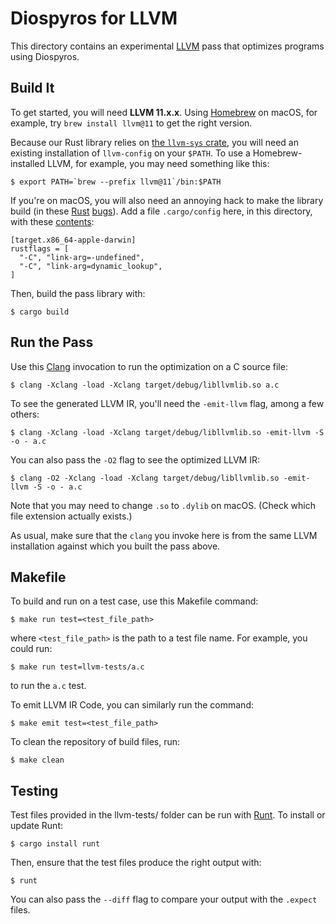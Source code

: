 # Diospyros for LLVM

This directory contains an experimental [LLVM][] pass that optimizes programs using Diospyros.

## Build It

To get started, you will need **LLVM 11.x.x**.
Using [Homebrew][] on macOS, for example, try `brew install llvm@11` to get the right version.

Because our Rust library relies on [the `llvm-sys` crate][llvm-sys], you will need an existing installation of `llvm-config` on your `$PATH`.
To use a Homebrew-installed LLVM, for example, you may need something like this:

    $ export PATH=`brew --prefix llvm@11`/bin:$PATH

If you're on macOS, you will also need an annoying hack to make the library build (in these [Rust](https://github.com/rust-lang/rust/issues/62874) [bugs](https://github.com/rust-lang/cargo/issues/8628)).
Add a file `.cargo/config` here, in this directory, with these [contents](https://pyo3.rs/v0.5.2/):

    [target.x86_64-apple-darwin]
    rustflags = [
      "-C", "link-arg=-undefined",
      "-C", "link-arg=dynamic_lookup",
    ]

Then, build the pass library with:

    $ cargo build

## Run the Pass

Use this [Clang][] invocation to run the optimization on a C source file:

    $ clang -Xclang -load -Xclang target/debug/libllvmlib.so a.c

To see the generated LLVM IR, you'll need the `-emit-llvm` flag, among a few others:

    $ clang -Xclang -load -Xclang target/debug/libllvmlib.so -emit-llvm -S -o - a.c

You can also pass the `-O2` flag to see the optimized LLVM IR:

    $ clang -O2 -Xclang -load -Xclang target/debug/libllvmlib.so -emit-llvm -S -o - a.c

Note that you may need to change `.so` to `.dylib` on macOS. (Check which file extension actually exists.)

As usual, make sure that the `clang` you invoke here is from the same LLVM installation against which you built the pass above.

## Makefile

To build and run on a test case, use this Makefile command:

    $ make run test=<test_file_path>

where `<test_file_path>` is the path to a test file name. For example, you could run:

    $ make run test=llvm-tests/a.c

to run the `a.c` test. 

To emit LLVM IR Code, you can similarly run the command:

    $ make emit test=<test_file_path>

To clean the repository of build files, run:

    $ make clean

## Testing

Test files provided in the llvm-tests/ folder can be run with [Runt][]. To install or update Runt: 

    $ cargo install runt

Then, ensure that the test files produce the right output with:

    $ runt

You can also pass the `--diff` flag to compare your output with the `.expect` files.


[llvm]: https://llvm.org
[clang]: https://clang.llvm.org
[llvm-sys]: https://crates.io/crates/llvm-sys
[homebrew]: https://brew.sh
[runt]: https://github.com/rachitnigam/runt
